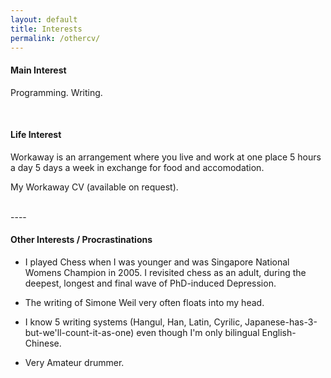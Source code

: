 ```yaml
---
layout: default
title: Interests
permalink: /othercv/
---
```


#### **Main Interest**

Programming. Writing.

<br>

#### **Life Interest**

Workaway is an arrangement where you live and work at one place 5 hours a day 5 days a week in exchange for food and accomodation. 

My Workaway CV (available on request).

<br>
----

#### **Other Interests / Procrastinations**

* I played Chess when I was younger and was Singapore National Womens Champion in 2005. I revisited chess as an adult, during the deepest, longest and final wave of PhD-induced Depression. 

* The writing of Simone Weil very often floats into my head.

* I know 5 writing systems (Hangul, Han, Latin, Cyrilic, Japanese-has-3-but-we'll-count-it-as-one) even though I'm only bilingual English-Chinese.

* Very Amateur drummer. 
